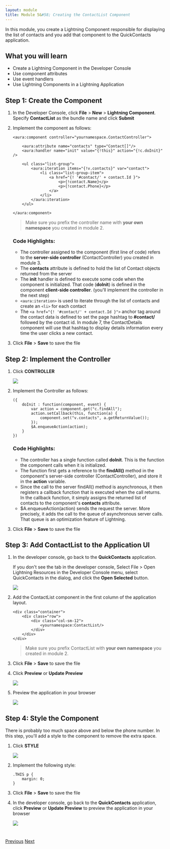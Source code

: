 ```yaml
---
layout: module
title: Module 5&#58; Creating the ContactList Component
---
```


In this module, you create a Lightning Component responsible for displaying the list of contacts and you add that component to the QuickContacts application.

## What you will learn
- Create a Lightning Component in the Developer Console
- Use component attributes
- Use event handlers
- Use Lightning Components in a Lightning Application


## Step 1: Create the Component

1. In the Developer Console, click **File** > **New** > **Lightning Component**. Specify **ContactList** as the bundle name and click **Submit**

2. Implement the component as follows:

    ```
    <aura:component controller="yournamespace.ContactController">

        <aura:attribute name="contacts" type="Contact[]"/>
        <aura:handler name="init" value="{!this}" action="{!c.doInit}" />

        <ul class="list-group">
            <aura:iteration items="{!v.contacts}" var="contact">
                <li class="list-group-item">
                    <a href="{! '#contact/' + contact.Id }">
                        <p>{!contact.Name}</p>
                        <p>{!contact.Phone}</p>
                    </a>
                </li>
            </aura:iteration>
        </ul>

    </aura:component>
    ```

    > Make sure you prefix the controller name with **your own namespace** you created in module 2.

    ### Code Highlights:
    - The controller assigned to the component (first line of code) refers to the **server-side controller** (ContactController) you created in module 3.
    - The **contacts** attribute is defined to hold the list of Contact objects returned from the server
    - The **init** handler is defined to execute some code when the component is initialized. That code (**doInit**) is defined in the component
**client-side controller**. (you'll implement the controller in the next step)
    - ```<aura:iteration>``` is used to iterate through the list of contacts and create an ```<li>``` for each contact
    - The ```<a href="{! '#contact/' + contact.Id }">``` anchor tag around the contact data is defined to set the page hashtag to **#contact/** followed by the contact id. In module 7, the ContactDetails component will use that hashtag to display details information every time the user clicks a new contact.


1. Click **File** > **Save** to save the file


## Step 2: Implement the Controller

1. Click **CONTROLLER**

    ![](images/component-controller.jpg)

1. Implement the Controller as follows:

    ```
    ({
        doInit : function(component, event) {
            var action = component.get("c.findAll");
            action.setCallback(this, function(a) {
                component.set("v.contacts", a.getReturnValue());
            });
            $A.enqueueAction(action);
        }
    })
    ```

    ### Code Highlights:
    - The controller has a single function called **doInit**. This is the function the component calls when it is initialized.
    - The function first gets a reference to the **findAll()** method in the component's server-side controller (ContactController), and store it in the **action** variable.
    - Since the call to the server findAll() method is asynchronous, it then registers a callback function that is executed when the call returns. In the callback function, it simply assigns the returned list of contacts to the component's **contacts** attribute.
    - $A.enqueueAction(action) sends the request the server. More precisely, it adds the call to the queue of asynchronous server calls. That queue is an optimization feature of Lightning.

1. Click **File** > **Save** to save the file


## Step 3: Add ContactList to the Application UI

1. In the developer console, go back to the **QuickContacts** application.

    If you don't see the tab in the developer console, Select File > Open Lightning Resources in the Developer Console menu, select QuickContacts in the dialog, and click the **Open Selected** button.

    ![](images/lightning-resources.jpg)


1. Add the ContactList component in the first column of the application layout.

    ```
    <div class="container">
        <div class="row">
            <div class="col-sm-12">
                <yournamespace:ContactList/>
            </div>
        </div>
    </div>
    ```

    > Make sure you prefix ContactList with **your own namespace** you created in module 2.


1. Click **File** > **Save** to save the file

1. Click **Preview** or **Update Preview**

    ![](images/application-update-preview.jpg)

1. Preview the application in your browser

    ![](images/app-v2.png)


## Step 4: Style the Component

There is probably too much space above and below the phone number. In this step, you'll add a style to the component to remove the extra space.


1. Click **STYLE**

    ![](images/component-style.jpg)

1. Implement the following style:

    ```
    .THIS p {
        margin: 0;
    }
    ```

1. Click **File** > **Save** to save the file

1. In the developer console, go back to the **QuickContacts** application, click **Preview** or **Update Preview** to preview the application in your browser

    ![](images/app-v3.png)



<div class="row" style="margin-top:40px;">
<div class="col-sm-12">
<a href="create-lightning-application.html" class="btn btn-default"><i class="glyphicon glyphicon-chevron-left"></i> Previous</a>
<a href="create-searchbar-component.html" class="btn btn-default pull-right">Next <i class="glyphicon glyphicon-chevron-right"></i></a>
</div>
</div>
